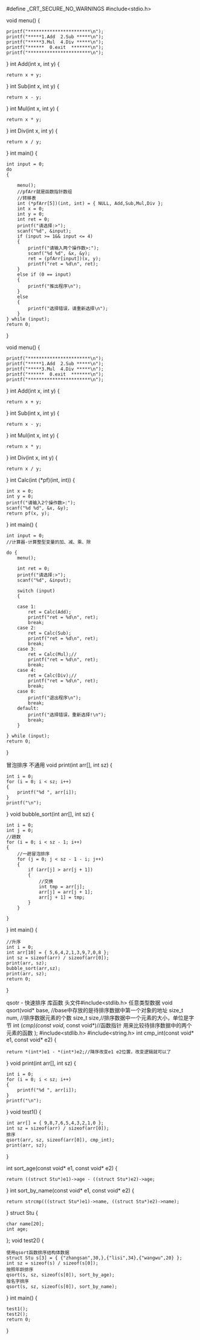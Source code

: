 #define _CRT_SECURE_NO_WARNINGS
#include<stdio.h>

void menu()
{

	printf("***********************\n");
	printf("*****1.Add  2.Sub *****\n");
	printf("*****3.Mul  4.Div *****\n");
	printf("******  0.exit  *******\n");
	printf("***********************\n");
}
int Add(int x, int y)
{

	return x + y;
}
int Sub(int x, int y)
{

	return x - y;
}
int Mul(int x, int y)
{

	return x * y;
}
int Div(int x, int y)
{

	return x / y;
}
int main()
{

	int input = 0;
	do
	{
  
		menu();
		//pfArr就是函数指针数组
		//转移表
		int (*pfArr[5])(int, int) = { NULL, Add,Sub,Mul,Div };
		int x = 0;
		int y = 0;
		int ret = 0;
		printf("请选择:>");
		scanf("%d", &input);
		if (input >= 1&& input <= 4)
		{
			printf("请输入两个操作数>:");
			scanf("%d %d", &x, &y);
			ret = (pfArr[input])(x, y);
			printf("ret = %d\n", ret);
		}
		else if (0 == input)
		{
			printf("推出程序\n");
		}
		else
		{
			printf("选择错误，请重新选择\n");
		}
	} while (input);
	return 0;
  
}


void menu()
{

	printf("***********************\n");
	printf("*****1.Add  2.Sub *****\n");
	printf("*****3.Mul  4.Div *****\n");
	printf("******  0.exit  *******\n");
	printf("***********************\n");
}
int Add(int x, int y)
{

	return x + y;
}
int Sub(int x, int y)
{

	return x - y;
}
int Mul(int x, int y)
{

	return x * y;
}
int Div(int x, int y)
{

	return x / y;
}
int Calc(int (*pf)(int, int))
{

	int x = 0;
	int y = 0;
	printf("请输入2个操作数>:");
	scanf("%d %d", &x, &y);
	return pf(x, y);
}
int main()
{

	int input = 0;
	//计算器-计算整型变量的加、减、乘、除

	do {
		menu();

		int ret = 0;
		printf("请选择:>");
		scanf("%d", &input);

		switch (input)
		{
    
		case 1:
			ret = Calc(Add);
			printf("ret = %d\n", ret);
			break;
		case 2:
			ret = Calc(Sub);
			printf("ret = %d\n", ret);
			break;
		case 3:
			ret = Calc(Mul);//
			printf("ret = %d\n", ret);
			break;
		case 4:
			ret = Calc(Div);//
			printf("ret = %d\n", ret);
			break;
		case 0:
			printf("退出程序\n");
			break;
		default:
			printf("选择错误，重新选择!\n");
			break;
		}

	} while (input);
	return 0;
}


冒泡排序
不通用
void print(int arr[], int sz)
{

	int i = 0;
	for (i = 0; i < sz; i++)
	{
		printf("%d ", arr[i]);
	}
	printf("\n");
}
void bubble_sort(int arr[], int sz)
{

	int i = 0;
	int j = 0;
	//趟数
	for (i = 0; i < sz - 1; i++)
	{
		//一趟冒泡排序
		for (j = 0; j < sz - 1 - i; j++)
		{
			if (arr[j] > arr[j + 1])
			{
				//交换
				int tmp = arr[j];
				arr[j] = arr[j + 1];
				arr[j + 1] = tmp;
			}
		}

	}
}
int main()
{

	//升序
	int i = 0;
	int arr[10] = { 5,6,4,2,1,3,9,7,0,8 };
	int sz = sizeof(arr) / sizeof(arr[0]);
	print(arr, sz);
	bubble_sort(arr,sz);
	print(arr, sz);
	return 0;
}

qsotr - 快速排序 库函数 头文件#include<stdlib.h>
任意类型数据
void qsort(void* base, //base中存放的是待排序数据中第一个对象的地址
	       size_t num, //排序数据元素的个数
	       size_t size,//排序数据中一个元素的大小，单位是字节
	       int (*cmp)(const void*, const void*)//函数指针 用来比较待排序数据中的两个元素的函数
           );
#include<stdlib.h>
#include<string.h>
int cmp_int(const void* e1, const void* e2)
{

	return *(int*)e1 - *(int*)e2;//降序改变e1 e2位置，改变逻辑就可以了
}
void print(int arr[], int sz)
{

	int i = 0;
	for (i = 0; i < sz; i++)
	{
		printf("%d ", arr[i]);
	}
	printf("\n");
}
void test1()
{

	int arr[] = { 9,8,7,6,5,4,3,2,1,0 };
	int sz = sizeof(arr) / sizeof(arr[0]);
	排序
	qsort(arr, sz, sizeof(arr[0]), cmp_int);
	print(arr, sz);
}

int sort_age(const void* e1, const void* e2)
{

	return ((struct Stu*)e1)->age - ((struct Stu*)e2)->age;
}
int sort_by_name(const void* e1, const void* e2)
{

	return strcmp(((struct Stu*)e1)->name, ((struct Stu*)e2)->name);
}
struct Stu
{

	char name[20];
	int age;
};
void test2()
{

	使用qsort函数排序结构体数据
	struct Stu s[3] = { {"zhangsan",30,},{"lisi",34},{"wangwu",20} };
	int sz = sizeof(s) / sizeof(s[0]);
	按照年龄排序
	qsort(s, sz, sizeof(s[0]), sort_by_age);
	按名字排序
	qsort(s, sz, sizeof(s[0]), sort_by_name);  
}
int main()
{

	test1();
	test2();
	return 0;
}
